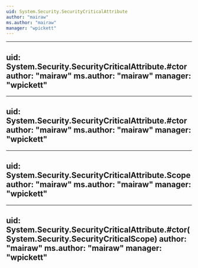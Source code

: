 ```yaml
---
uid: System.Security.SecurityCriticalAttribute
author: "mairaw"
ms.author: "mairaw"
manager: "wpickett"
---
```


---
uid: System.Security.SecurityCriticalAttribute.#ctor
author: "mairaw"
ms.author: "mairaw"
manager: "wpickett"
---

---
uid: System.Security.SecurityCriticalAttribute.#ctor
author: "mairaw"
ms.author: "mairaw"
manager: "wpickett"
---

---
uid: System.Security.SecurityCriticalAttribute.Scope
author: "mairaw"
ms.author: "mairaw"
manager: "wpickett"
---

---
uid: System.Security.SecurityCriticalAttribute.#ctor(System.Security.SecurityCriticalScope)
author: "mairaw"
ms.author: "mairaw"
manager: "wpickett"
---
